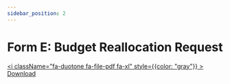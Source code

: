 ```yaml
---
sidebar_position: 2
---
```


# Form E: Budget Reallocation Request

<a href="/pdf/comp-draw/form-e-budg-realloc.pdf" download><i className="fa-duotone fa-file-pdf fa-xl" style={{color: "gray"}} ></i> Download</a>
